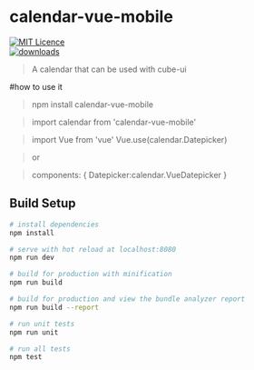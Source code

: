 # calendar-vue-mobile

[![MIT Licence](https://badges.frapsoft.com/os/mit/mit.svg?v=103)](https://opensource.org/licenses/mit-license.php)   
[![downloads](https://img.shields.io/npm/dm/cube-ui.svg)](https://www.npmjs.com/package/calendar-vue-mobile)

> A calendar that can be used with cube-ui

#how to use it

> npm install calendar-vue-mobile

> import calendar from 'calendar-vue-mobile'

>import Vue from 'vue'
Vue.use(calendar.Datepicker) 

>or

>components: {
    Datepicker:calendar.VueDatepicker
}



## Build Setup

``` bash
# install dependencies
npm install

# serve with hot reload at localhost:8080
npm run dev

# build for production with minification
npm run build

# build for production and view the bundle analyzer report
npm run build --report

# run unit tests
npm run unit

# run all tests
npm test
```
